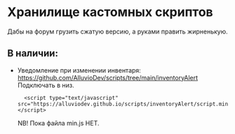 # Хранилище кастомных скриптов
Дабы на форум грузить сжатую версию, а руками править жирненькую.

## В наличии:
- Уведомление при изменении инвентаря: https://github.com/AlluvioDev/scripts/tree/main/inventoryAlert
  Подключать в низ.
  ```
    <script type="text/javascript" src="https://alluviodev.github.io/scripts/inventoryAlert/script.min.js"></script>
  ```
  NB! Пока файла min.js НЕТ.
